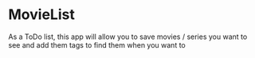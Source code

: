 # MovieList
As a ToDo list, this app will allow you to save movies / series you want to see and add them tags to find them when you want to
